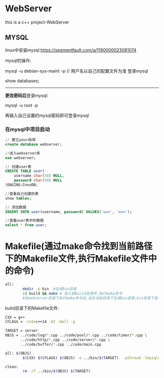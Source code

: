 # WebServer
this is a c++ project-WebServer

## MYSQL
linux中安装mysql:https://segmentfault.com/a/1190000023081074

mysql的操作:

mysql -u debian-sys-maint -p        // 用户名以自己的配置文件为准  登录mysql

show databases;

----

**更改密码后**登录mysql:

mysql -u root -p

再输入自己设置的mysql密码即可登录mysql

### 在mysql中项目启动
```sql
// 建立yourdb库
create database webserver;

//进入webserver库
use webserver;

// 创建user表
CREATE TABLE user(
    username char(50) NULL,
    password char(50) NULL
)ENGINE=InnoDB;

//查看自己创建的表
show tables;

// 添加数据
INSERT INTO user(username, password) VALUES('wxn', 'wxn');

//查看user表中的数据
select * from user;
```
# Makefile(通过make命令找到当前路径下的Makefile文件,执行Makefile文件中的命令)
```bash
all:
        mkdir -p bin  #生成bin目录
        cd build && make # 进入到build目录中,执行make命令
        #在webserver目录下执行make命令后,会在当前目录下生成bin目录,bin目录下有一个server可执行文件
```
bulid目录下的Makefile文件:
```bash
CXX = g++
CFLAGS = -std=c++14 -O2 -Wall -g 

TARGET = server
OBJS = ../code/log/*.cpp ../code/pool/*.cpp ../code/timer/*.cpp \
       ../code/http/*.cpp ../code/server/*.cpp \
       ../code/buffer/*.cpp ../code/main.cpp

all: $(OBJS)
        $(CXX) $(CFLAGS) $(OBJS) -o ../bin/$(TARGET)  -pthread -lmysqlclient

clean:
        rm -rf ../bin/$(OBJS) $(TARGET)
```
